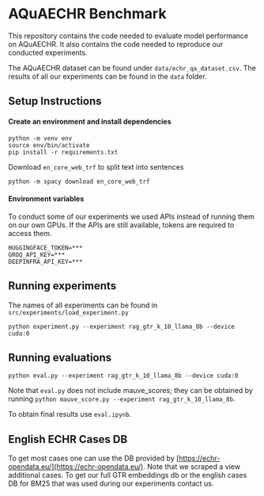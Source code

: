 # AQuAECHR Benchmark

This repository contains the code needed to evaluate model performance on AQuAECHR.
It also contains the code needed to reproduce our conducted experiments.

The AQuAECHR dataset can be found under `data/echr_qa_dataset.csv`.
The results of all our experiments can be found in the `data` folder.

## Setup Instructions

#### Create an environment and install dependencies

```
python -m venv env
source env/bin/activate
pip install -r requirements.txt
```

Download `en_core_web_trf` to split text into sentences

```
python -m spacy download en_core_web_trf
```

#### Environment variables

To conduct some of our experiments we used APIs instead of running them on our own GPUs.
If the APIs are still available, tokens are required to access them.

```
HUGGINGFACE_TOKEN=***
GROQ_API_KEY=***
DEEPINFRA_API_KEY=***
```

## Running experiments

The names of all experiments can be found in `src/experiments/load_experiment.py`

```
python experiment.py --experiment rag_gtr_k_10_llama_8b --device cuda:0
```

## Running evaluations

```
python eval.py --experiment rag_gtr_k_10_llama_8b --device cuda:0
```

Note that `eval.py` does not include mauve_scores;
they can be obtained by running `python mauve_score.py --experiment rag_gtr_k_10_llama_8b`.

To obtain final results use `eval.ipynb`.

## English ECHR Cases DB

To get most cases one can use the DB provided by [https://echr-opendata.eu/](https://echr-opendata.eu/). Note that we scraped a view additional cases.
To get our full GTR embeddings db or the english cases DB for BM25 that was used during our experiments contact us.
